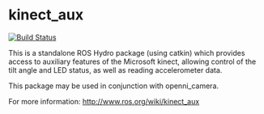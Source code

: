 kinect_aux
==========

[![Build Status](https://travis-ci.org/muhrix/kinect_aux.png?branch=hydro)](https://travis-ci.org/muhrix/kinect_aux)

This is a standalone ROS Hydro package (using catkin) which provides access to auxiliary features of the Microsoft kinect, allowing control of the tilt angle and LED status, as well as reading accelerometer data.

This package may be used in conjunction with openni_camera.

For more information: http://www.ros.org/wiki/kinect_aux
